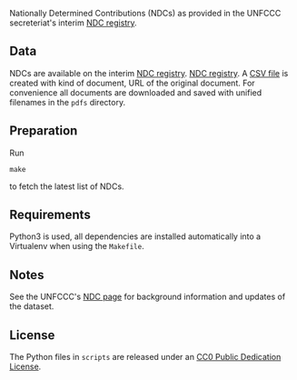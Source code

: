 Nationally Determined Contributions (NDCs) as provided in the UNFCCC
secreteriat's interim
[NDC registry](http://www4.unfccc.int/ndcregistry/Pages/Home.aspx).

## Data

NDCs are available on the interim [NDC registry](http://www4.unfccc.int/ndcregistry/Pages/Home.aspx).
[NDC registry](http://www4.unfccc.int/ndcregistry/Pages/Home.aspx).
A [CSV file](data/ndcs.csv) is created with kind of document, URL of the
original document. For convenience all documents are downloaded and saved with
unified filenames in the `pdfs` directory.

## Preparation

Run

    make

to fetch the latest list of NDCs.

## Requirements

Python3 is used, all dependencies are installed automatically into a Virtualenv
when using the `Makefile`.

## Notes

See the UNFCCC's [NDC page](http://unfccc.int/focus/ndc_registry/items/9433.php)
for background information and updates of the dataset.

## License

The Python files in `scripts` are released under an
[CC0 Public Dedication License](https://creativecommons.org/publicdomain/zero/1.0/).
